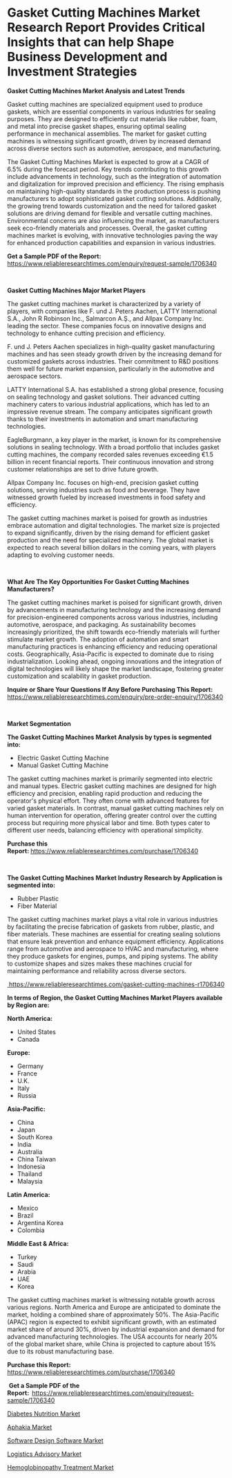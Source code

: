 <p><h1>Gasket Cutting Machines Market Research Report Provides Critical Insights that can help Shape Business Development and Investment Strategies</h1></p><p><strong>Gasket Cutting Machines Market Analysis and Latest Trends</strong></p>
<p><p>Gasket cutting machines are specialized equipment used to produce gaskets, which are essential components in various industries for sealing purposes. They are designed to efficiently cut materials like rubber, foam, and metal into precise gasket shapes, ensuring optimal sealing performance in mechanical assemblies. The market for gasket cutting machines is witnessing significant growth, driven by increased demand across diverse sectors such as automotive, aerospace, and manufacturing.</p><p>The Gasket Cutting Machines Market is expected to grow at a CAGR of 6.5% during the forecast period. Key trends contributing to this growth include advancements in technology, such as the integration of automation and digitalization for improved precision and efficiency. The rising emphasis on maintaining high-quality standards in the production process is pushing manufacturers to adopt sophisticated gasket cutting solutions. Additionally, the growing trend towards customization and the need for tailored gasket solutions are driving demand for flexible and versatile cutting machines. Environmental concerns are also influencing the market, as manufacturers seek eco-friendly materials and processes. Overall, the gasket cutting machines market is evolving, with innovative technologies paving the way for enhanced production capabilities and expansion in various industries.</p></p>
<p><strong>Get a Sample PDF of the Report:&nbsp;</strong> <a href="https://www.reliableresearchtimes.com/enquiry/request-sample/1706340?utm_campaign=1692&utm_medium=2&utm_source=Github&utm_content=ia&utm_term=21102024&utm_id=gasket-cutting-machines">https://www.reliableresearchtimes.com/enquiry/request-sample/1706340</a></p>
<p>&nbsp;</p>
<p><strong>Gasket Cutting Machines Major Market Players</strong></p>
<p><p>The gasket cutting machines market is characterized by a variety of players, with companies like F. und J. Peters Aachen, LATTY International S.A., John R Robinson Inc., Salmarcon A.Ş., and Allpax Company Inc. leading the sector. These companies focus on innovative designs and technology to enhance cutting precision and efficiency.</p><p>F. und J. Peters Aachen specializes in high-quality gasket manufacturing machines and has seen steady growth driven by the increasing demand for customized gaskets across industries. Their commitment to R&D positions them well for future market expansion, particularly in the automotive and aerospace sectors.</p><p>LATTY International S.A. has established a strong global presence, focusing on sealing technology and gasket solutions. Their advanced cutting machinery caters to various industrial applications, which has led to an impressive revenue stream. The company anticipates significant growth thanks to their investments in automation and smart manufacturing technologies.</p><p>EagleBurgmann, a key player in the market, is known for its comprehensive solutions in sealing technology. With a broad portfolio that includes gasket cutting machines, the company recorded sales revenues exceeding €1.5 billion in recent financial reports. Their continuous innovation and strong customer relationships are set to drive future growth.</p><p>Allpax Company Inc. focuses on high-end, precision gasket cutting solutions, serving industries such as food and beverage. They have witnessed growth fueled by increased investments in food safety and efficiency. </p><p>The gasket cutting machines market is poised for growth as industries embrace automation and digital technologies. The market size is projected to expand significantly, driven by the rising demand for efficient gasket production and the need for specialized machinery. The global market is expected to reach several billion dollars in the coming years, with players adapting to evolving customer needs.</p></p>
<p>&nbsp;</p>
<p><strong>What Are The Key Opportunities For Gasket Cutting Machines Manufacturers?</strong></p>
<p><p>The gasket cutting machines market is poised for significant growth, driven by advancements in manufacturing technology and the increasing demand for precision-engineered components across various industries, including automotive, aerospace, and packaging. As sustainability becomes increasingly prioritized, the shift towards eco-friendly materials will further stimulate market growth. The adoption of automation and smart manufacturing practices is enhancing efficiency and reducing operational costs. Geographically, Asia-Pacific is expected to dominate due to rising industrialization. Looking ahead, ongoing innovations and the integration of digital technologies will likely shape the market landscape, fostering greater customization and scalability in gasket production.</p></p>
<p><strong>Inquire or Share Your Questions If Any Before Purchasing This Report:</strong> <a href="https://www.reliableresearchtimes.com/enquiry/pre-order-enquiry/1706340?utm_campaign=1692&utm_medium=2&utm_source=Github&utm_content=ia&utm_term=21102024&utm_id=gasket-cutting-machines">https://www.reliableresearchtimes.com/enquiry/pre-order-enquiry/1706340</a></p>
<p>&nbsp;</p>
<p><strong>Market Segmentation</strong></p>
<p><strong>The Gasket Cutting Machines Market Analysis by types is segmented into:</strong></p>
<p><ul><li>Electric Gasket Cutting Machine</li><li>Manual Gasket Cutting Machine</li></ul></p>
<p><p>The gasket cutting machines market is primarily segmented into electric and manual types. Electric gasket cutting machines are designed for high efficiency and precision, enabling rapid production and reducing the operator's physical effort. They often come with advanced features for varied gasket materials. In contrast, manual gasket cutting machines rely on human intervention for operation, offering greater control over the cutting process but requiring more physical labor and time. Both types cater to different user needs, balancing efficiency with operational simplicity.</p></p>
<p><strong>Purchase this Report:&nbsp;</strong><a href="https://www.reliableresearchtimes.com/purchase/1706340?utm_campaign=1692&utm_medium=2&utm_source=Github&utm_content=ia&utm_term=21102024&utm_id=gasket-cutting-machines">https://www.reliableresearchtimes.com/purchase/1706340</a></p>
<p>&nbsp;</p>
<p><strong>The Gasket Cutting Machines Market Industry Research by Application is segmented into:</strong></p>
<p><ul><li>Rubber Plastic</li><li>Fiber Material</li></ul></p>
<p><p>The gasket cutting machines market plays a vital role in various industries by facilitating the precise fabrication of gaskets from rubber, plastic, and fiber materials. These machines are essential for creating sealing solutions that ensure leak prevention and enhance equipment efficiency. Applications range from automotive and aerospace to HVAC and manufacturing, where they produce gaskets for engines, pumps, and piping systems. The ability to customize shapes and sizes makes these machines crucial for maintaining performance and reliability across diverse sectors.</p></p>
<p><a href="https://www.reliableresearchtimes.com/gasket-cutting-machines-r1706340?utm_campaign=1692&utm_medium=2&utm_source=Github&utm_content=ia&utm_term=21102024&utm_id=gasket-cutting-machines">&nbsp;https://www.reliableresearchtimes.com/gasket-cutting-machines-r1706340</a></p>
<p><strong>In terms of Region, the Gasket Cutting Machines Market Players available by Region are:</strong></p>
<p>
    <p> <strong> North America: </strong>
        <ul>
            <li>United States</li>
            <li>Canada</li>
        </ul>
        </p> 
    <p> <strong> Europe: </strong>
        <ul>
            <li>Germany</li>
            <li>France</li>
            <li>U.K.</li>
            <li>Italy</li>
            <li>Russia</li>
        </ul>
        </p> 
    <p> <strong> Asia-Pacific: </strong>
        <ul>
            <li>China</li>
            <li>Japan</li>
            <li>South Korea</li>
            <li>India</li>
            <li>Australia</li>
            <li>China Taiwan</li>
            <li>Indonesia</li>
            <li>Thailand</li>
            <li>Malaysia</li>
        </ul>
        </p> 
    <p> <strong> Latin America: </strong>
        <ul>
            <li>Mexico</li>
            <li>Brazil</li>
            <li>Argentina Korea</li>
            <li>Colombia</li>
        </ul>
        </p> 
    <p> <strong> Middle East & Africa: </strong>
        <ul>
            <li>Turkey</li>
            <li>Saudi</li>
            <li>Arabia</li>
            <li>UAE</li>
            <li>Korea</li>
        </ul>
    </p>
    </p>
<p><p>The gasket cutting machines market is witnessing notable growth across various regions. North America and Europe are anticipated to dominate the market, holding a combined share of approximately 50%. The Asia-Pacific (APAC) region is expected to exhibit significant growth, with an estimated market share of around 30%, driven by industrial expansion and demand for advanced manufacturing technologies. The USA accounts for nearly 20% of the global market share, while China is projected to capture about 15% due to its robust manufacturing base.</p></p>
<p><strong>Purchase this Report: </strong><a href="https://www.reliableresearchtimes.com/purchase/1706340?utm_campaign=1692&utm_medium=2&utm_source=Github&utm_content=ia&utm_term=21102024&utm_id=gasket-cutting-machines">https://www.reliableresearchtimes.com/purchase/1706340</a></p>
<p>&nbsp;<strong>Get a Sample PDF of the Report:&nbsp;&nbsp;</strong><a href="https://www.reliableresearchtimes.com/enquiry/request-sample/1706340?utm_campaign=1692&utm_medium=2&utm_source=Github&utm_content=ia&utm_term=21102024&utm_id=gasket-cutting-machines">https://www.reliableresearchtimes.com/enquiry/request-sample/1706340</a></p>
<p><strong></strong></p>
<p><p><a href="https://www.linkedin.com/pulse/navigating-diabetes-nutrition-market-expert-analysis-forecast-period-jx3jc?utm_campaign=1692&utm_medium=2&utm_source=Github&utm_content=ia&utm_term=21102024&utm_id=gasket-cutting-machines">Diabetes Nutrition Market</a></p><p><a href="https://www.linkedin.com/pulse/digital-transformation-aphakia-industry-market-opportunities-p1kcc?utm_campaign=1692&utm_medium=2&utm_source=Github&utm_content=ia&utm_term=21102024&utm_id=gasket-cutting-machines">Aphakia Market</a></p><p><a href="https://www.linkedin.com/pulse/software-design-market-evolution-key-trends-regional-dynamics-xqp6c?utm_campaign=1692&utm_medium=2&utm_source=Github&utm_content=ia&utm_term=21102024&utm_id=gasket-cutting-machines">Software Design Software Market</a></p><p><a href="https://www.linkedin.com/pulse/digital-transformation-logistics-advisory-industry-market-2pqoc?utm_campaign=1692&utm_medium=2&utm_source=Github&utm_content=ia&utm_term=21102024&utm_id=gasket-cutting-machines">Logistics Advisory Market</a></p><p><a href="https://www.linkedin.com/pulse/digital-transformation-hemoglobinopathy-treatment-industry-market-hfkxc?utm_campaign=1692&utm_medium=2&utm_source=Github&utm_content=ia&utm_term=21102024&utm_id=gasket-cutting-machines">Hemoglobinopathy Treatment Market</a></p></p>